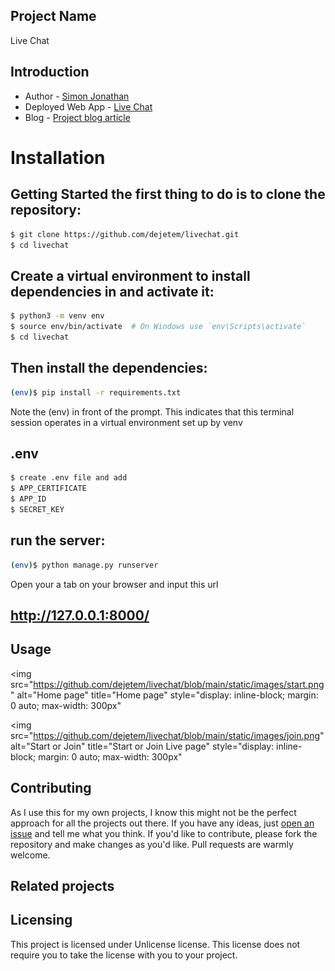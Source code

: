 ## Project Name

Live Chat

## Introduction

- Author - [Simon Jonathan](https://www.linkedin.com/in/simon-jonathan-844b1719a/)
- Deployed Web App - [Live Chat](https://livechat-production-9c6c.up.railway.app/)
- Blog - [Project blog article](https://medium.com/@enyeoluwarotimisimon/live-chat-app-305f300dab31)


# Installation
## Getting Started the first thing to do is to clone the repository:

```bash
$ git clone https://github.com/dejetem/livechat.git
$ cd livechat
```

## Create a virtual environment to install dependencies in and activate it:

```bash
$ python3 -m venv env
$ source env/bin/activate  # On Windows use `env\Scripts\activate`
$ cd livechat
```

## Then install the dependencies:

```bash
(env)$ pip install -r requirements.txt
```


Note the (env) in front of the prompt. This indicates that this terminal session operates in a virtual environment set up by venv

## .env

```bash
$ create .env file and add
$ APP_CERTIFICATE
$ APP_ID
$ SECRET_KEY
```

## run the server:

```bash
(env)$ python manage.py runserver
```
Open your a tab on your browser and input this url 
## http://127.0.0.1:8000/ 

## Usage

<img
  src="https://github.com/dejetem/livechat/blob/main/static/images/start.png"
  alt="Home page"
  title="Home page"
  style="display: inline-block; margin: 0 auto; max-width: 300px"
>

<img
  src="https://github.com/dejetem/livechat/blob/main/static/images/join.png"
  alt="Start or Join"
  title="Start or Join Live page"
  style="display: inline-block; margin: 0 auto; max-width: 300px"
>
## Contributing
As I use this for my own projects, I know this might not be the perfect approach for all the projects out there. If you have any ideas, just [open an issue](https://github.com/dejetem/livechat/issues/new) and tell me what you think.
If you'd like to contribute, please fork the repository and make changes as you'd like. Pull requests are warmly welcome.

## Related projects


## Licensing
This project is licensed under Unlicense license. This license does not require you to take the license with you to your project.
